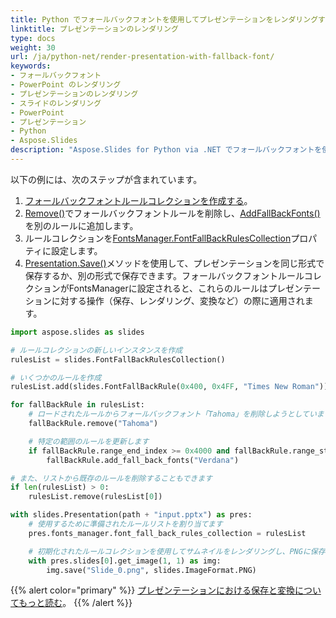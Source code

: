 ```yaml
---
title: Python でフォールバックフォントを使用してプレゼンテーションをレンダリングする
linktitle: プレゼンテーションのレンダリング
type: docs
weight: 30
url: /ja/python-net/render-presentation-with-fallback-font/
keywords:
- フォールバックフォント
- PowerPoint のレンダリング
- プレゼンテーションのレンダリング
- スライドのレンダリング
- PowerPoint
- プレゼンテーション
- Python
- Aspose.Slides
description: "Aspose.Slides for Python via .NET でフォールバックフォントを使用してプレゼンテーションをレンダリングし、PPT、PPTX、ODP 間でテキストの一貫性を維持するためのステップバイステップのコードサンプル"
---
```


以下の例には、次のステップが含まれています。

1. [フォールバックフォントルールコレクションを作成する](/slides/ja/python-net/create-fallback-fonts-collection/)。
1. [Remove()](https://reference.aspose.com/slides/python-net/aspose.slides/fontfallbackrule/)でフォールバックフォントルールを削除し、[AddFallBackFonts()](https://reference.aspose.com/slides/python-net/aspose.slides/fontfallbackrule/)を別のルールに追加します。
1. ルールコレクションを[FontsManager.FontFallBackRulesCollection](https://reference.aspose.com/slides/python-net/aspose.slides/fontsmanager/)プロパティに設定します。
1. [Presentation.Save()](https://reference.aspose.com/slides/python-net/aspose.slides/presentation/)メソッドを使用して、プレゼンテーションを同じ形式で保存するか、別の形式で保存できます。フォールバックフォントルールコレクションがFontsManagerに設定されると、これらのルールはプレゼンテーションに対する操作（保存、レンダリング、変換など）の際に適用されます。

```py
import aspose.slides as slides

# ルールコレクションの新しいインスタンスを作成
rulesList = slides.FontFallBackRulesCollection()

# いくつかのルールを作成
rulesList.add(slides.FontFallBackRule(0x400, 0x4FF, "Times New Roman"))

for fallBackRule in rulesList:
	# ロードされたルールからフォールバックフォント「Tahoma」を削除しようとしています
	fallBackRule.remove("Tahoma")

	# 特定の範囲のルールを更新します
	if fallBackRule.range_end_index >= 0x4000 and fallBackRule.range_start_index < 0x5000:
		fallBackRule.add_fall_back_fonts("Verdana")

# また、リストから既存のルールを削除することもできます
if len(rulesList) > 0:
	rulesList.remove(rulesList[0])

with slides.Presentation(path + "input.pptx") as pres:
	# 使用するために準備されたルールリストを割り当てます
	pres.fonts_manager.font_fall_back_rules_collection = rulesList

	# 初期化されたルールコレクションを使用してサムネイルをレンダリングし、PNGに保存します
	with pres.slides[0].get_image(1, 1) as img:
		img.save("Slide_0.png", slides.ImageFormat.PNG)
```


{{% alert color="primary" %}} 
[プレゼンテーションにおける保存と変換についてもっと読む](/slides/ja/python-net/creating-saving-and-converting-a-presentation/)。
{{% /alert %}}